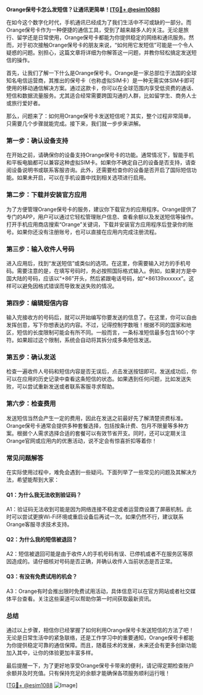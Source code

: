 **Orange保号卡怎么发短信？让通讯更简单！[[TG💪+ @esim1088](https://t.me/s/esim1088)]**

在如今这个数字化时代，手机通讯已经成为了我们生活中不可或缺的一部分。而Orange保号卡作为一种便捷的通信工具，受到了越来越多人的关注。无论是旅行、留学还是日常使用，Orange保号卡都能为你提供稳定的网络和通讯服务。然而，对于初次接触Orange保号卡的朋友来说，“如何用它发短信”可能是一个令人疑惑的问题。别担心，这篇文章将详细为你解答这一问题，并教你轻松搞定发送短信的操作。

首先，让我们了解一下什么是Orange保号卡。Orange是一家总部位于法国的全球知名电信运营商，其推出的保号卡（也称虚拟SIM卡）是一种无需实体SIM卡即可使用的移动通信解决方案。通过这款卡，你可以在全球范围内享受低资费的通话、短信和数据流量服务。尤其适合经常需要跨国沟通的人群，比如留学生、商务人士或旅行爱好者。

那么，问题来了：如何用Orange保号卡发送短信呢？其实，整个过程非常简单，只需要几个步骤就能完成。接下来，我们就一步步来讲解。

### **第一步：确认设备支持**
在开始之前，请确保你的设备支持Orange保号卡的功能。通常情况下，智能手机和平板电脑都可以兼容这种虚拟SIM卡。如果你不确定自己的设备是否支持，请查阅设备说明书或联系客服咨询。此外，还需要检查你的设备是否开启了国际短信功能。如果未开启，可以在手机设置中找到相关选项进行启用。

### **第二步：下载并安装官方应用**
为了方便管理Orange保号卡的服务，建议你下载官方的应用程序。Orange提供了专门的APP，用户可以通过它轻松管理账户信息、查看余额以及发送短信等操作。打开手机应用商店搜索“Orange”关键词，下载并安装官方应用程序后登录你的账号。如果你还没有注册账号，也可以直接在应用内完成注册流程。

### **第三步：输入收件人号码**
进入应用后，找到“发送短信”或类似的选项。在这里，你需要输入对方的手机号码。需要注意的是，在填写号码时，务必按照国际格式输入。例如，如果对方是中国大陆的号码，应该以“+86”开头，然后紧跟电话号码，如“+86139xxxxxx”。这样可以避免因格式错误而导致发送失败的情况。

### **第四步：编辑短信内容**
输入完接收方的号码后，就可以开始编写你要发送的信息了。在这里，你可以自由发挥创意，写下你想表达的内容。不过，记得控制字数哦！根据不同的国家和地区，短信的长度限制可能会有所不同。一般而言，一条标准短信最多包含160个字符。如果超过这个限制，系统会自动将其拆分成多条短信发送。

### **第五步：确认发送**
检查一遍收件人号码和短信内容是否无误后，点击发送按钮即可。发送成功后，你可以在应用的历史记录中查看这条短信的状态。如果遇到任何问题，比如发送失败，可以尝试重新发送或者联系客服寻求帮助。

### **第六步：检查费用**
发送短信当然会产生一定的费用，因此在发送之前最好先了解清楚资费标准。Orange保号卡通常会提供多种套餐选择，包括按条计费、包月不限量等多种方案。根据个人需求选择合适的套餐可以有效节省开支。同时，还可以定期关注Orange官网或应用内的优惠活动，说不定会有惊喜折扣等着你！

### **常见问题解答**
在实际使用过程中，难免会遇到一些疑问。下面列举了一些常见的问题及其解决方法，希望能帮到大家：

#### Q1：为什么我无法收到验证码？
A1：验证码无法收到可能是因为网络连接不稳定或者运营商设置了屏蔽机制。此时可以尝试更换Wi-Fi环境或重启设备后再试一次。如果仍然不行，建议联系Orange客服寻求技术支持。

#### Q2：为什么我的短信被退回？
A2：短信被退回可能是由于收件人的手机号码有误、已停机或者不在服务区等原因造成的。请仔细核对号码是否正确，并确认收件人当前状态是否正常。

#### Q3：有没有免费试用的机会？
A3：Orange有时会推出限时免费试用活动，具体信息可以在官方网站或者社交媒体平台查看。关注这些渠道可以帮助你第一时间获取最新资讯。

### **总结**
通过以上步骤，相信你已经掌握了如何利用Orange保号卡发送短信的方法了吧！无论是日常生活中的紧急联络，还是工作学习中的重要通知，Orange保号卡都能为你提供稳定可靠的通信保障。而且，随着技术的发展，未来还会有更多创新功能加入其中，让你的体验更加丰富多样。

最后提醒一下，为了更好地享受Orange保号卡带来的便利，请记得定期检查账户余额并及时充值。只有保持充足的余额才能确保各项服务顺利运行哦！

[[TG💪+ @esim1088](https://t.me/s/esim1088) ![Image](https://i.postimg.cc/4NQfJmqS/Snipaste-2025-05-13-00-14-12.png)]